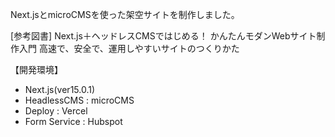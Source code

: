 Next.jsとmicroCMSを使った架空サイトを制作しました。

[参考図書]
Next.js＋ヘッドレスCMSではじめる！ かんたんモダンWebサイト制作入門 高速で、安全で、運用しやすいサイトのつくりかた

【開発環境】
 - Next.js(ver15.0.1)
 - HeadlessCMS : microCMS
 - Deploy : Vercel
 - Form Service : Hubspot
